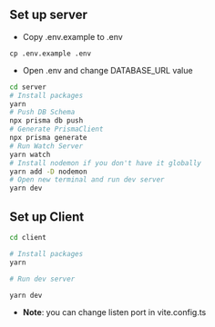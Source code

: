 ## Set up server

- Copy .env.example to .env

```
cp .env.example .env
```

- Open .env and change DATABASE_URL value

```bash
cd server
# Install packages
yarn
# Push DB Schema
npx prisma db push
# Generate PrismaClient
npx prisma generate
# Run Watch Server
yarn watch
# Install nodemon if you don't have it globally
yarn add -D nodemon
# Open new terminal and run dev server
yarn dev
```

## Set up Client

```bash
cd client

# Install packages
yarn

# Run dev server

yarn dev
```

- **Note**: you can change listen port in vite.config.ts
